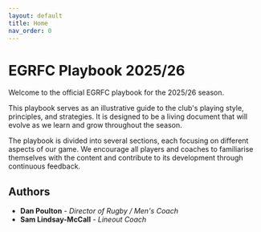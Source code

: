 ```yaml
---
layout: default
title: Home
nav_order: 0
---
```


# EGRFC Playbook 2025/26

Welcome to the official EGRFC playbook for the 2025/26 season. 

This playbook serves as an illustrative guide to the club's playing style, principles, and strategies. It is designed to be a living document that will evolve as we learn and grow throughout the season.

The playbook is divided into several sections, each focusing on different aspects of our game. We encourage all players and coaches to familiarise themselves with the content and contribute to its development through continuous feedback.

<!-- Authors (with placeholder content) -->
## Authors
- **Dan Poulton** - _Director of Rugby / Men's Coach_
- **Sam Lindsay-McCall** - _Lineout Coach_
